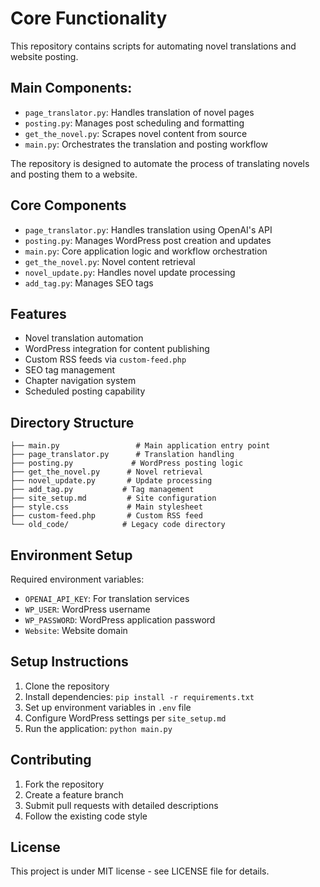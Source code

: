# Core Functionality
This repository contains scripts for automating novel translations and website posting.

## Main Components:
- `page_translator.py`: Handles translation of novel pages
- `posting.py`: Manages post scheduling and formatting
- `get_the_novel.py`: Scrapes novel content from source
- `main.py`: Orchestrates the translation and posting workflow

The repository is designed to automate the process of translating novels and posting them to a website.

## Core Components

- `page_translator.py`: Handles translation using OpenAI's API
- `posting.py`: Manages WordPress post creation and updates
- `main.py`: Core application logic and workflow orchestration
- `get_the_novel.py`: Novel content retrieval
- `novel_update.py`: Handles novel update processing
- `add_tag.py`: Manages SEO tags

## Features

- Novel translation automation
- WordPress integration for content publishing
- Custom RSS feeds via `custom-feed.php`
- SEO tag management
- Chapter navigation system
- Scheduled posting capability

## Directory Structure

```
├── main.py                 # Main application entry point
├── page_translator.py      # Translation handling
├── posting.py             # WordPress posting logic
├── get_the_novel.py      # Novel retrieval
├── novel_update.py       # Update processing
├── add_tag.py           # Tag management
├── site_setup.md         # Site configuration
├── style.css             # Main stylesheet
├── custom-feed.php       # Custom RSS feed
└── old_code/            # Legacy code directory
```

## Environment Setup

Required environment variables:
- `OPENAI_API_KEY`: For translation services
- `WP_USER`: WordPress username
- `WP_PASSWORD`: WordPress application password
- `Website`: Website domain

## Setup Instructions

1. Clone the repository
2. Install dependencies: `pip install -r requirements.txt`
3. Set up environment variables in `.env` file
4. Configure WordPress settings per `site_setup.md`
5. Run the application: `python main.py`

## Contributing

1. Fork the repository
2. Create a feature branch
3. Submit pull requests with detailed descriptions
4. Follow the existing code style

## License

This project is under MIT license - see LICENSE file for details.
